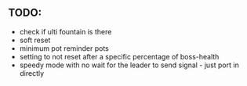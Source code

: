 ## TODO:
 - check if ulti fountain is there
 - soft reset
 - minimum pot reminder pots
 - setting to not reset after a specific percentage of boss-health
 - speedy mode with no wait for the leader to send signal - just port in directly